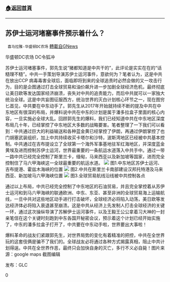 ###  [:house:返回首頁](https://github.com/ourhimalayas/txt)
---

## 苏伊士运河堵塞事件预示着什么？
` 喜马拉雅-华盛顿DC农场` [轉載自GNews](https://gnews.org/zh-hans/1066695/)

华盛顿DC农场 DC令狐冲

苏伊士运河堵塞事件，郭先生说“猪都知道是中共干的”，此评论是实实在在的“话糙理不糙”。中共一手策划导演苏伊士运河事件，意欲何为？笔者认为，这是中共在放出CCP 病毒毒害全球后，面临即将到来的全球追责时必然会做的又一攻击行为，目的是企图通过打击全球贸易和油价飙升进一步加剧全球经济危机，最终彻底让美日欧等发达国家经济崩溃，丧失对中共的追责能力，而后中共就可以一家独大统治全球。这是中共妄图征服西方，统治世界的灭白计划核心环节之一，现在图穷匕首见，中共要在中东动手了。郭先生从2017年开始就持续不断的提及中共在中东地区有很深的布局，并爆料说中共在中东的计划是属于潘多拉盒子里面的核心内容，一旦实施必全球大乱。回顾郭先生的爆料，我们已经知道中共在中东地区深度布局几十年，已经掌控了中东地区大多数的战略要害。笔者整理了一下我们可以看到：中共通过巨大的利益输送和各种蓝金黄已经掌控了伊朗，再通过伊朗掌控了也门胡塞武装组织，加上中共持续收买卡塔尔和沙特，波斯湾地区已经被中共基本控制。中共通过在吉布提设立了全球第一个海外军事基地驻军红海地区，并深度蓝金黄埃及进而控制苏伊士运河，世界最重要的一条航运水道落入中共手中。通过一带一路中共已经完全控制了斯里兰卡，缅甸，马来西亚以及新加坡等国家，进而完全控制住了马六甲海峡这一全球最重要的航运水道。
![]()![](https://gnews.org/wp-content/uploads/2021/04/image-97.png)
图1.中东地区苏伊士运河、吉布提港、霍兹木海峡的位置
![]()![](https://gnews.org/wp-content/uploads/2021/04/image-98.png)
图2.中共在斯里兰卡南部建设汉邦托特港及马来西亚、新加坡马六甲海峡位置
![]()![](https://gnews.org/wp-content/uploads/2021/04/image-99.png)
图3.全球贸易航线沿线被中共控制各点

通过以上布局，中共已经完全控制了中东地区的石油贸易，并且完全掌控着从苏伊士运河和到马六甲海峡的联通欧洲、中东、东亚、甚至非洲的全球贸易海上运输航线，一旦中共对这些地区动手进行打击破坏，全球经济必将陷入动荡，美日欧等发达经济体必将陷入衰退甚至崩溃。这是中共从经济上先发制人打击全球经济的关键一环，通过这次操纵导演了苏解伊士运河事件，以及王毅王公公拿着习大神的一封亲笔信在这个关键时刻跑到中东各国开秘密会议，预示着这个计划已经开始实施了，中东的潘多拉盒子打开了，中共要在中东动手啦，世界要出大事啦！

爆料革命的战友们紧跟郭先生，对世界局势的变化有着精准的把控，中共在全世界玩的这套伎俩是骗不了我们的。全球战友必将通过各种方式揭露真相，阻止中共计划得逞。中共在全世界作恶，最终只会加快自身的灭亡，多行不义必自毙！图片来源：google maps 截图编辑

发布：GLC

0
